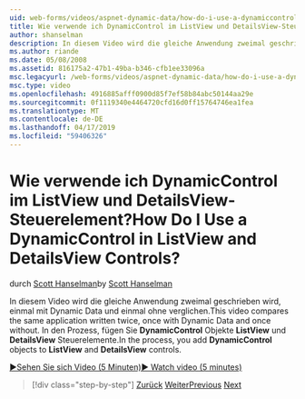 ```yaml
---
uid: web-forms/videos/aspnet-dynamic-data/how-do-i-use-a-dynamiccontrol-in-listview-and-detailsview-controls
title: Wie verwende ich DynamicControl im ListView und DetailsView-Steuerelement? | Microsoft-Dokumentation
author: shanselman
description: In diesem Video wird die gleiche Anwendung zweimal geschrieben wird, einmal mit Dynamic Data und einmal ohne verglichen. In den Prozess, Hinzufügen von DynamicControl-Objekten zu ListView ein...
ms.author: riande
ms.date: 05/08/2008
ms.assetid: 816175a2-47b1-49ba-b346-cfb1ee33096a
msc.legacyurl: /web-forms/videos/aspnet-dynamic-data/how-do-i-use-a-dynamiccontrol-in-listview-and-detailsview-controls
msc.type: video
ms.openlocfilehash: 4916885afff0900d85f7ef58b84abc50144aa29e
ms.sourcegitcommit: 0f1119340e4464720cfd16d0ff15764746ea1fea
ms.translationtype: MT
ms.contentlocale: de-DE
ms.lasthandoff: 04/17/2019
ms.locfileid: "59406326"
---
```

# <a name="how-do-i-use-a-dynamiccontrol-in-listview-and-detailsview-controls"></a><span data-ttu-id="850f6-105">Wie verwende ich DynamicControl im ListView und DetailsView-Steuerelement?</span><span class="sxs-lookup"><span data-stu-id="850f6-105">How Do I Use a DynamicControl in ListView and DetailsView Controls?</span></span>

<span data-ttu-id="850f6-106">durch [Scott Hanselman](https://github.com/shanselman)</span><span class="sxs-lookup"><span data-stu-id="850f6-106">by [Scott Hanselman](https://github.com/shanselman)</span></span>

<span data-ttu-id="850f6-107">In diesem Video wird die gleiche Anwendung zweimal geschrieben wird, einmal mit Dynamic Data und einmal ohne verglichen.</span><span class="sxs-lookup"><span data-stu-id="850f6-107">This video compares the same application written twice, once with Dynamic Data and once without.</span></span> <span data-ttu-id="850f6-108">In den Prozess, fügen Sie **DynamicControl** Objekte **ListView** und **DetailsView** Steuerelemente.</span><span class="sxs-lookup"><span data-stu-id="850f6-108">In the process, you add **DynamicControl** objects to **ListView** and **DetailsView** controls.</span></span>

[<span data-ttu-id="850f6-109">&#9654;Sehen Sie sich Video (5 Minuten)</span><span class="sxs-lookup"><span data-stu-id="850f6-109">&#9654; Watch video (5 minutes)</span></span>](https://channel9.msdn.com/Blogs/ASP-NET-Site-Videos/how-do-i-use-a-dynamiccontrol-in-listview-and-detailsview-controls)

> [!div class="step-by-step"]
> <span data-ttu-id="850f6-110">[Zurück](how-do-i-display-unknown-datatypes.md)
> [Weiter](getting-started-with-dynamic-data.md)</span><span class="sxs-lookup"><span data-stu-id="850f6-110">[Previous](how-do-i-display-unknown-datatypes.md)
[Next](getting-started-with-dynamic-data.md)</span></span>
